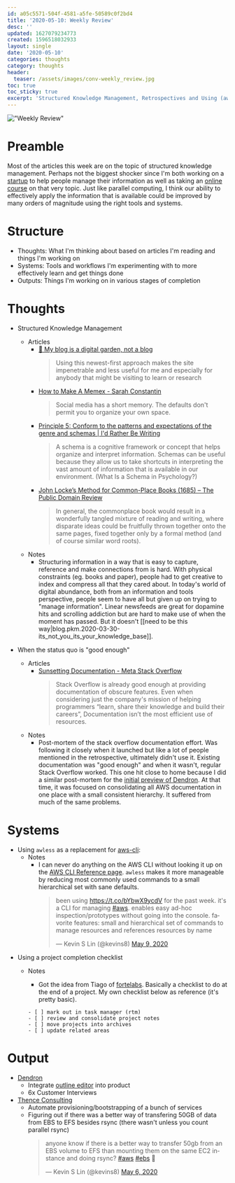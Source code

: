 ```yaml
---
id: a05c5571-504f-4581-a5fe-50589c0f2bd4
title: '2020-05-10: Weekly Review'
desc: ''
updated: 1627079234773
created: 1596518032933
layout: single
date: '2020-05-10'
categories: thoughts
category: thoughts
header:
  teaser: /assets/images/conv-weekly_review.jpg
toc: true
toc_sticky: true
excerpt: 'Structured Knowledge Management, Retrospectives and Using (aw)less'
---
```



!["Weekly Review"](https://kevinslin-images.s3.us-west-2.amazonaws.com/images/conv-weekly_review.jpg)

# Preamble

Most of the articles this week are on the topic of structured knowledge management. Perhaps not the biggest shocker since I'm both working on a [startup](http://dendron.so/) to help people manage their information as well as taking an [online course](http://fortelabs.co/) on that very topic. Just like parallel computing, I think our ability to effectively apply the information that is available could be improved by many orders of magnitude using the right tools and systems.

# Structure

- Thoughts: What I'm thinking about based on articles I'm reading and things I'm working on
- Systems: Tools and workflows I'm experimenting with to more effectively learn and get things done
- Outputs: Things I'm working on in various stages of completion

# Thoughts

- Structured Knowledge Management
  - Articles
    - [🌱 My blog is a digital garden, not a blog](https://www.notion.so/kevinslin/My-blog-is-a-digital-garden-not-a-blog-fe9d0119cb334e0a9d21c17f2e94297d)
      > Using this newest-first approach makes the site impenetrable and less useful for me and especially for anybody that might be visiting to learn or research
    - [How to Make A Memex - Sarah Constantin](https://www.notion.so/kevinslin/How-to-Make-A-Memex-Sarah-Constantin-66357fa6dbf84301ba0660ccaf8c57dc)
      > Social media has a short memory. The defaults don't permit you to organize your own space.
    - [Principle 5: Conform to the patterns and expectations of the genre and schemas | I'd Rather Be Writing](https://www.notion.so/kevinslin/Principle-5-Conform-to-the-patterns-and-expectations-of-the-genre-and-schemas-I-d-Rather-Be-Writi-c99c796cec9d4666a352c58430216ae6)
      > A schema is a cognitive framework or concept that helps organize and interpret information. Schemas can be useful because they allow us to take shortcuts in interpreting the vast amount of information that is available in our environment. (What Is a Schema in Psychology?)
    - [John Locke’s Method for Common-Place Books (1685) – The Public Domain Review](https://www.notion.so/kevinslin/John-Locke-s-Method-for-Common-Place-Books-1685-The-Public-Domain-Review-77c03aeef67b4be294c68f13ae799fc8)
      > In general, the commonplace book would result in a wonderfully tangled mixture of reading and writing, where disparate ideas could be fruitfully thrown together onto the same pages, fixed together only by a formal method (and of course similar word roots).
  - Notes
      - Structuring information in a way that is easy to capture, reference and make connections from is hard. With physical constraints (eg. books and paper), people had to get creative to index and compress all that they cared about. In today's world of digital abundance, both from an information and tools perspective, people seem to have all but given up on trying to "manage information". Linear newsfeeds are great for dopamine hits and scrolling addiction but are hard to make use of when the moment has passed. But it doesn't [[need to be this way|blog.pkm.2020-03-30-its_not_you_its_your_knowledge_base]].

- When the status quo is "good enough"
  - Articles
    - [Sunsetting Documentation - Meta Stack Overflow](https://www.notion.so/kevinslin/Sunsetting-Documentation-Meta-Stack-Overflow-f9dbb72cf128469eba181741313119d6)
      > Stack Overflow is already good enough at providing documentation of obscure features. Even when considering just the company's mission of helping programmers “learn, share their knowledge and build their careers”, Documentation isn’t the most efficient use of resources.
  - Notes
    - Post-mortem of the stack overflow documentation effort. Was following it closely when it launched but like a lot of people mentioned in the retrospective, ultimately didn't use it. Existing documentation was "good enough" and when it wasn't, regular Stack Overflow worked. This one hit close to home because I did a similar post-mortem for the [initial preview of Dendron](https://aws.dendron.so/). At that time, it was focused on consolidating all AWS documentation in one place with a small consistent hierarchy. It suffered from much of the same problems.

# Systems
<!-- [[dendron://notes/awsless]] -->
- Using `awless` as a replacement for [aws-cli](https://aws.amazon.com/cli/):
  - Notes
    - I can never do anything on the AWS CLI without looking it up on the [AWS CLI Reference page](https://docs.aws.amazon.com/cli/latest/reference/index.html#cli-aws). `awless` makes it more manageable by reducing most commonly used commands to a small hierarchical set with sane defaults.
      <blockquote class="twitter-tweet"><p lang="en" dir="ltr">been using <a href="https://t.co/bYbwX9ycdV">https://t.co/bYbwX9ycdV</a> for the past week. it&#39;s a CLI for managing <a href="https://twitter.com/hashtag/aws?src=hash&amp;ref_src=twsrc%5Etfw">#aws</a>. enables easy ad-hoc inspection/prototypes without going into the console. favorite features: small and hierarchical set of commands to manage resources and references resources by name</p>&mdash; Kevin S Lin (@kevins8) <a href="https://twitter.com/kevins8/status/1259264023406587904?ref_src=twsrc%5Etfw">May 9, 2020</a></blockquote> <script async src="https://platform.twitter.com/widgets.js" charset="utf-8"></script>
- Using a project completion checklist
  - Notes
    - Got the idea from Tiago of [fortelabs](https://fortelabs.co/). Basically a checklist to do at the end of a project. My own checklist below as reference (it's pretty basic).

    ```
    - [ ] mark out in task manager (rtm)
    - [ ] review and consolidate project notes
    - [ ] move projects into archives
    - [ ] update related areas
    ```

# Output

- [Dendron](http://dendron.so/)
    - Integrate [outline editor](https://github.com/outline/rich-markdown-editor) into product
    - 6x Customer Interviews
- [Thence Consulting](https://thence.io/)
    - Automate provisioning/bootstrapping of a bunch of services
    - Figuring out if there was a better way of transfering 50GB of data from EBS to EFS besides rsync (there wasn't unless you count parallel rsync)
      <blockquote class="twitter-tweet"><p lang="en" dir="ltr">anyone know if there is a better way to transfer 50gb from an EBS volume to EFS than mounting them on the same EC2 instance and doing rsync? <a href="https://twitter.com/hashtag/aws?src=hash&amp;ref_src=twsrc%5Etfw">#aws</a> <a href="https://twitter.com/hashtag/ebs?src=hash&amp;ref_src=twsrc%5Etfw">#ebs</a> 🤔</p>&mdash; Kevin S Lin (@kevins8) <a href="https://twitter.com/kevins8/status/1258157439121154048?ref_src=twsrc%5Etfw">May 6, 2020</a></blockquote> <script async src="https://platform.twitter.com/widgets.js" charset="utf-8"></script>


